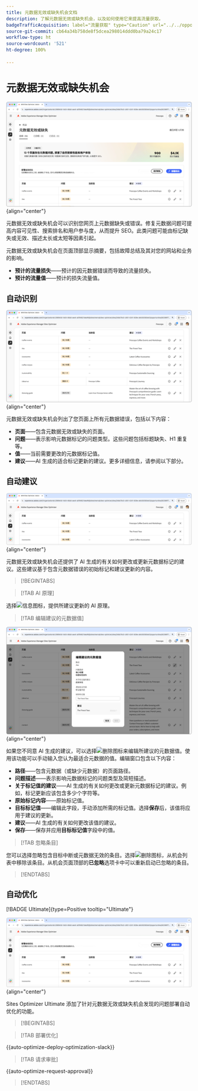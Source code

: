 ```yaml
---
title: 元数据无效或缺失机会文档
description: 了解元数据无效或缺失机会，以及如何使用它来提高流量获取。
badgeTrafficAcquisition: label="流量获取" type="Caution" url="../../opportunity-types/traffic-acquisition.md" tooltip="流量获取"
source-git-commit: cb64a34b758de8f5dcea298014ddd0ba79a24c17
workflow-type: ht
source-wordcount: '521'
ht-degree: 100%

---
```



# 元数据无效或缺失机会

![元数据无效或缺失机会](./assets/missing-or-invalid-metadata/hero.png){align="center"}

元数据无效或缺失机会可以识别您网页上元数据缺失或错误。修复元数据问题可提高内容可见性、搜索排名和用户参与度，从而提升 SEO。此类问题可能由标记缺失或无效、描述太长或太短等因素引起。

元数据无效或缺失机会在页面顶部显示摘要，包括故障总结及其对您的网站和业务的影响。

* **预计的流量损失**——预计的因元数据错误而导致的流量损失。
* **预计的流量值**——预计的损失流量值。

## 自动识别

![自动识别元数据无效或缺失](./assets/missing-or-invalid-metadata/auto-identify.png){align="center"}

元数据无效或缺失机会列出了您页面上所有元数据错误，包括以下内容：

* **页面**——包含元数据无效或缺失的页面。
* **问题**——表示影响元数据标记的问题类型。这些问题包括标题缺失、H1 重复等。
* **值**——当前需要更改的元数据标记值。
* **建议**——AI 生成的适合标记更新的建议。更多详细信息，请参阅以下部分。

## 自动建议

![自动建议元数据无效或缺失](./assets/missing-or-invalid-metadata/auto-suggest.png){align="center"}

元数据无效或缺失机会还提供了 AI 生成的有关如何更改或更新元数据标记的建议。这些建议基于包含元数据错误的初始标记和建议更新的内容。

>[!BEGINTABS]

>[!TAB AI 原理]

选择![信息图标](https://spectrum.adobe.com/static/icons/workflow_18/Smock_InfoOutline_18_N.svg)，提供所建议更新的 AI 原理。

>[!TAB 编辑建议的元数据值]

![编辑建议的元数据无效或缺失](./assets/missing-or-invalid-metadata/edit-suggested-metadata-value.png){align="center"}

如果您不同意 AI 生成的建议，可以选择![删除图标](https://spectrum.adobe.com/static/icons/ui_18/CrossSize500.svg)来编辑所建议的元数据值。使用该功能可以手动输入您认为最适合元数据的值。编辑窗口包含以下内容：

* **路径**——包含元数据（或缺少元数据）的页面路径。
* **问题描述**——表示影响元数据标记的问题类型及简短描述。
* **关于标记值的建议**——AI 生成的有关如何更改或更新元数据标记的建议。例如，标记更新应该包含多少个字符等。
* **原始标记内容**——原始标记值。
* **目标标记值**——编辑此字段，手动添加所需的标记值。选择&#x200B;**保存**&#x200B;后，该值将应用于建议的更新。
* **建议**——AI 生成的有关如何更改该值的建议。
* **保存**——保存并应用&#x200B;**目标标记值**&#x200B;字段中的值。

>[!TAB 忽略条目]

您可以选择忽略包含目标中断或元数据无效的条目。选择![删除图标](https://spectrum.adobe.com/static/icons/ui_18/CrossSize500.svg)，从机会列表中移除该条目。从机会页面顶部的&#x200B;**已忽略**&#x200B;选项卡中可以重新启动已忽略的条目。

>[!ENDTABS]

## 自动优化

[!BADGE Ultimate]{type=Positive tooltip="Ultimate"}

![自动优化建议的元数据无效或缺失](./assets/missing-or-invalid-metadata/auto-optimize.png){align="center"}

Sites Optimizer Ultimate 添加了针对元数据无效或缺失机会发现的问题部署自动优化的功能。<!--- TBD-need more in-depth and opportunity specific information here. What does the auto-optimization do?-->

>[!BEGINTABS]

>[!TAB 部署优化]

{{auto-optimize-deploy-optimization-slack}}

>[!TAB 请求审批]

{{auto-optimize-request-approval}}

>[!ENDTABS]
